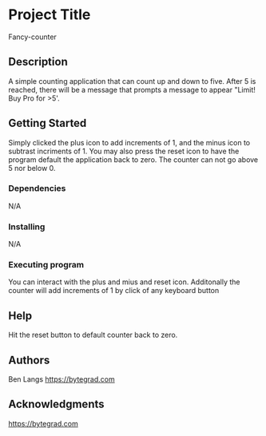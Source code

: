 # Project Title

Fancy-counter

## Description

A simple counting application that can count up and down to five. After 5 is reached, there will be a message that prompts a message to appear "Limit! Buy Pro for >5'. 

## Getting Started
Simply clicked the plus icon to add increments of 1, and the minus icon to subtrast incriments of 1. You may also press the reset icon to have the program default the application back to zero. The counter can not go above 5 nor below 0.
### Dependencies

N/A

### Installing

N/A

### Executing program

You can interact with the plus and mius and reset icon. Additonally the counter will add increments of 1 by click of any keyboard button

## Help

Hit the reset button to default counter back to zero.

## Authors

Ben Langs
https://bytegrad.com

## Acknowledgments
https://bytegrad.com

